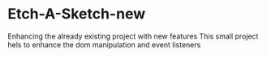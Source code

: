 <!-- @format -->

# Etch-A-Sketch-new

Enhancing the already existing project with new features
This small project hels to enhance the dom manipulation and event listeners

